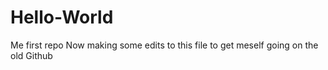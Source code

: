 # Hello-World
Me first repo
Now making some edits to this file to get meself going on the old Github
